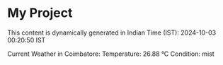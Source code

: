 # My Project

This content is dynamically generated in Indian Time (IST): 2024-10-03 00:20:50 IST


Current Weather in Coimbatore:
Temperature: 26.88 °C
Condition: mist
